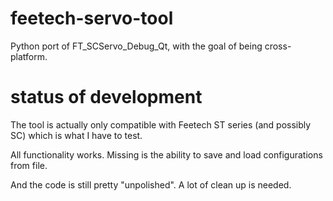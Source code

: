 # feetech-servo-tool

Python port of FT_SCServo_Debug_Qt, with the goal of being cross-platform.

# status of development

The tool is actually only compatible with Feetech ST series (and possibly SC)
which is what I have to test.

All functionality works. Missing is the ability to save and load configurations
from file.

And the code is still pretty "unpolished". A lot of clean up is needed.
